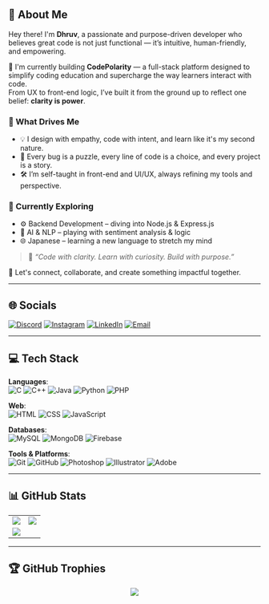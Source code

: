 ## 💫 About Me

Hey there! I'm **Dhruv**, a passionate and purpose-driven developer who believes great code is not just functional — it’s intuitive, human-friendly, and empowering.

🔧 I'm currently building **CodePolarity** — a full-stack platform designed to simplify coding education and supercharge the way learners interact with code.  
From UX to front-end logic, I’ve built it from the ground up to reflect one belief: **clarity is power**.

### 🧠 What Drives Me
- 💡 I design with empathy, code with intent, and learn like it's my second nature.
- 🎯 Every bug is a puzzle, every line of code is a choice, and every project is a story.
- 🛠️ I’m self-taught in front-end and UI/UX, always refining my tools and perspective.

### 🌱 Currently Exploring
- ⚙️ Backend Development – diving into Node.js & Express.js  
- 🤖 AI & NLP – playing with sentiment analysis & logic  
- 🌐 Japanese – learning a new language to stretch my mind  

> 💬 *“Code with clarity. Learn with curiosity. Build with purpose.”*

📍 Let's connect, collaborate, and create something impactful together.

---

## 🌐 Socials  
[![Discord](https://img.shields.io/badge/Discord-2C3E50?logo=discord&logoColor=white&style=flat-square)](https://discord.gg/UEEjxwBV)
[![Instagram](https://img.shields.io/badge/Instagram-2C3E50?logo=Instagram&logoColor=white&style=flat-square)](https://instagram.com/___dhruvvv_)
[![LinkedIn](https://img.shields.io/badge/LinkedIn-2C3E50?logo=linkedin&logoColor=white&style=flat-square)](https://www.linkedin.com/in/dhruv-soni-094811285)
[![Email](https://img.shields.io/badge/Gmail-2C3E50?logo=gmail&logoColor=white&style=flat-square)](mailto:Dhruvsoni930@gmail.com)

---

## 💻 Tech Stack

**Languages**:  
![C](https://img.shields.io/badge/C-2C3E50?style=flat-square&logo=c&logoColor=white)
![C++](https://img.shields.io/badge/C++-2C3E50?style=flat-square&logo=c%2B%2B&logoColor=white)
![Java](https://img.shields.io/badge/Java-3A4B6D?style=flat-square&logo=openjdk&logoColor=white)
![Python](https://img.shields.io/badge/Python-34495E?style=flat-square&logo=python&logoColor=ffdd54)
![PHP](https://img.shields.io/badge/PHP-2C3E50?style=flat-square&logo=php&logoColor=white)

**Web**:  
![HTML](https://img.shields.io/badge/HTML-34495E?style=flat-square&logo=html5&logoColor=white)
![CSS](https://img.shields.io/badge/CSS-34495E?style=flat-square&logo=css3&logoColor=white)
![JavaScript](https://img.shields.io/badge/JavaScript-2C3E50?style=flat-square&logo=javascript&logoColor=F7DF1E)

**Databases**:  
![MySQL](https://img.shields.io/badge/MySQL-34495E?style=flat-square&logo=mysql&logoColor=white)
![MongoDB](https://img.shields.io/badge/MongoDB-34495E?style=flat-square&logo=mongodb&logoColor=white)
![Firebase](https://img.shields.io/badge/Firebase-2C3E50?style=flat-square&logo=firebase&logoColor=ffcd34)

**Tools & Platforms**:  
![Git](https://img.shields.io/badge/Git-34495E?style=flat-square&logo=git&logoColor=white)
![GitHub](https://img.shields.io/badge/GitHub-2C3E50?style=flat-square&logo=github&logoColor=white)
![Photoshop](https://img.shields.io/badge/Photoshop-2C3E50?style=flat-square&logo=adobephotoshop&logoColor=white)
![Illustrator](https://img.shields.io/badge/Illustrator-34495E?style=flat-square&logo=adobeillustrator&logoColor=white)
![Adobe](https://img.shields.io/badge/Adobe-2C3E50?style=flat-square&logo=adobe&logoColor=white)

---

## 📊 GitHub Stats

<table>
  <tr>
    <td><img src="https://github-readme-stats.vercel.app/api?username=Dhruv-cmd7&theme=github_dark&hide_border=true&count_private=false&show_icons=true&card_width=300&border_radius=10"/></td>
    <td><img src="https://nirzak-streak-stats.vercel.app/?user=Dhruv-cmd7&theme=github_dark&hide_border=true&border_radius=10"/></td>
  </tr>
  <tr>
    <td colspan="2"><img src="https://github-readme-stats.vercel.app/api/top-langs/?username=Dhruv-cmd7&theme=github_dark&hide_border=true&layout=compact&card_width=300&border_radius=10"/></td>
  </tr>
</table>

---

## 🏆 GitHub Trophies

<p align="center">
  <img src="https://github-profile-trophy.vercel.app/?username=Dhruv-cmd7&theme=dark&no-frame=true&no-bg=true&margin-w=4"/>
</p>


